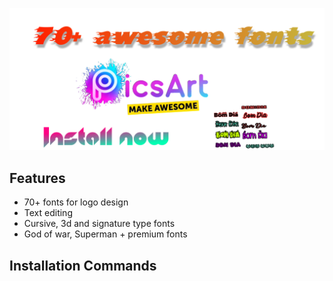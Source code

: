 <p>
<img src="https://github.com/basu021/Fonts/blob/master/files/main.png"><br>

</p>

## Features
- 70+ fonts for logo design
- Text editing
- Cursive, 3d and signature type fonts
- God of war, Superman + premium fonts
## Installation Commands

